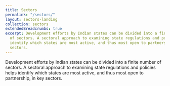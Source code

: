 ```yaml
---
title: Sectors
permalink: "/sectors/"
layout: sectors-landing
collection: sectors
extendedBreadcrumbs: true
excerpt: Development efforts by Indian states can be divided into a finite number
  of sectors. A sectoral approach to examining state regulations and policies helps
  identify which states are most active, and thus most open to partnership, in key
  sectors.
---
```


Development efforts by Indian states can be divided into a finite number of sectors. A sectoral approach to examining state regulations and policies helps identify which states are most active, and thus most open to partnership, in key sectors.
